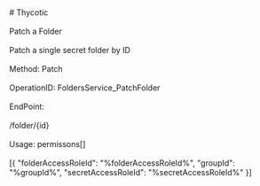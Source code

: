 <br>#     Thycotic</br>
<br>Patch a Folder</br>
<br>Patch a single secret folder by ID</br>
<br>Method: Patch</br>
<br>OperationID: FoldersService_PatchFolder</br>
<br>EndPoint:</br>
<br>/folder/{id}</br>
<br>Usage: permissons[]</br>
<br>[{
  "folderAccessRoleId": "%folderAccessRoleId%",
  "groupId": "%groupId%",
  "secretAccessRoleId": "%secretAccessRoleId%"
}]</br>
